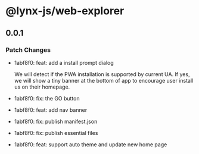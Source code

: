# @lynx-js/web-explorer

## 0.0.1

### Patch Changes

- 1abf8f0: feat: add a install prompt dialog

  We will detect if the PWA installation is supported by current UA.
  If yes, we will show a tiny banner at the bottom of app to encourage user install us on their homepage.

- 1abf8f0: fix: the GO button
- 1abf8f0: feat: add nav banner
- 1abf8f0: fix: publish manifest.json
- 1abf8f0: fix: publish essential files
- 1abf8f0: feat: support auto theme and update new home page
